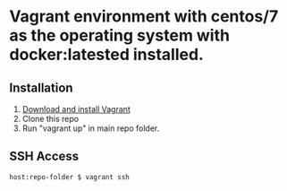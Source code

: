 # Vagrant environment with centos/7 as the operating system with docker:latested installed.

## Installation

1. [Download and install Vagrant](https://www.vagrantup.com/downloads.html)
2. Clone this repo
3. Run "vagrant up" in main repo folder.

## SSH Access

```
host:repo-folder $ vagrant ssh
```